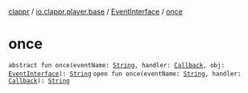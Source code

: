 [clappr](../../index.md) / [io.clappr.player.base](../index.md) / [EventInterface](index.md) / [once](.)

# once

`abstract fun once(eventName: `[`String`](https://kotlinlang.org/api/latest/jvm/stdlib/kotlin/-string/index.html)`, handler: `[`Callback`](../-callback/index.md)`, obj: `[`EventInterface`](index.md)`): `[`String`](https://kotlinlang.org/api/latest/jvm/stdlib/kotlin/-string/index.html)
`open fun once(eventName: `[`String`](https://kotlinlang.org/api/latest/jvm/stdlib/kotlin/-string/index.html)`, handler: `[`Callback`](../-callback/index.md)`): `[`String`](https://kotlinlang.org/api/latest/jvm/stdlib/kotlin/-string/index.html)